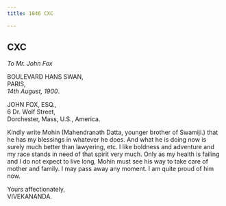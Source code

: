 ```yaml
---
title: 1046 CXC

---
```

  



## CXC

*To Mr. John Fox*

BOULEVARD HANS SWAN,  
PARIS,  
*14th August, 1900*.

JOHN FOX, ESQ.,  
6 Dr. Wolf Street,  
Dorchester, Mass, U.S., America.

Kindly write Mohin (Mahendranath Datta, younger brother of Swamiji.)
that he has my blessings in whatever he does. And what he is doing now
is surely much better than lawyering, etc. I like boldness and adventure
and my race stands in need of that spirit very much. Only as my health
is failing and I do not expect to live long, Mohin must see his way to
take care of mother and family. I may pass away any moment. I am quite
proud of him now.

Yours affectionately,  
VIVEKANANDA.